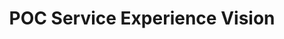 ---
displayOrder: 1
projectType: 'ux'
title: 'POC Service Experience Vision'
description: 'To envision a solution for automotive technicians to have an assistive technology for daily tasks and inspections.' 
thumb: 'project-cover.jpg'
hero:
  file: 'project-cover.jpg'
  alt: 'Velit mollit enim adipisicing est velit id est elit anim nulla reprehenderit.'
heroOrientation: 'horizontal'
color: '#277DA1'
sections:
  - type: 'two-column'
    variant: 'left'
    subtitle: '40 Point Inspection'
    description: 'We built a concept around the process of a 40 point inspection in a typical auto-mechanic shop, then built a demo prototype showcasing how a voice user interface can streamline the inspection process.\nTo tell the story I brought the screens into Adobe After Effects to simulate movement in the voice user interface and illustrate the conversational aspect of the story.'
    image:
      file: '40-point-inspection.png'
      alt: 'Dolore nulla ea officia ullamco mollit incididunt voluptate ut.'
---
